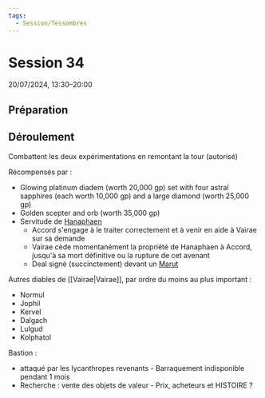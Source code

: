 ```yaml
---
tags:
  - Session/Tessombres
---
```

# Session 34
20/07/2024, 13:30–20:00

## Préparation

## Déroulement

Combattent les deux expérimentations en remontant la tour (autorisé)

Récompensés par :
- Glowing platinum diadem (worth 20,000 gp) set with four astral sapphires (each worth 10,000 gp) and a large diamond (worth 25,000 gp)
- Golden scepter and orb (worth 35,000 gp)
- Servitude de [Hanaphaen](https://www.dndbeyond.com/sources/dnd/wel/boughs-of-eternity#DevilRetainer)
	- Accord s'engage à le traiter correctement et à venir en aide à Vairae sur sa demande
	- Vairae cède momentanément la propriété de Hanaphaen à Accord, jusqu'à sa mort définitive ou la rupture de cet avenant
	- Deal signé (succinctement) devant un [Marut](https://www.dndbeyond.com/monsters/2560866-marut)

Autres diables de [[Vairae|Vairae]], par ordre du moins au plus important :
- Normul
- Jophil
- Kervel
- Dalgach
- Lulgud
- Kolphatol

Bastion :
- attaqué par les lycanthropes revenants - Barraquement indisponible pendant 1 mois
- Recherche : vente des objets de valeur - Prix, acheteurs et HISTOIRE ?